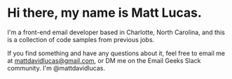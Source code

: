 # Hi there, my name is Matt Lucas.

I'm a front-end email developer based in Charlotte, North Carolina, and this is a collection of code samples from previous jobs.

If you find something and have any questions about it, feel free to email me at mattdavidlucas@gmail.com, or DM me on the Email Geeks Slack community. I'm @mattdavidlucas.